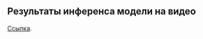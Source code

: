 ## Результаты инференса модели на видео 
[Cсылка](https://drive.google.com/drive/folders/1i51LijO9TfX8cm0_0VMWCj2H2JEX9hQQ?usp=drive_link).
